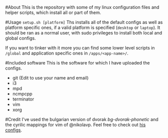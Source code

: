 #About
This is the repository with some of my linux configuration files and helper
scripts, which install all or part of them.

#Usage
`setup.sh [platform]` 
Ths installs all of the default configs as well as platform specific ones, if
a valid platform is specified (`desktop` or `laptop`). It should be ran as a
normal user, with sudo privileges to install both local and global configs.

If you want to tinker with it more you can find some lower level scripts in
`/global` and application specific ones in `/apps/<app-name>/`.

#Included software
This is the software for which I have uploaded the configs.
 * git (Edit to use your name and email)
 * i3
 * mpd
 * ncmpcpp 
 * terminator 
 * vim 
 * xorg

#Credit
I've used the bulgarian version of dvorak *bg-dvorak-phonetic* and the 
cyrilic mappings for vim of @nikolavp. Feel free to check out [his
configs](https://github.com/nikolavp/configs).
